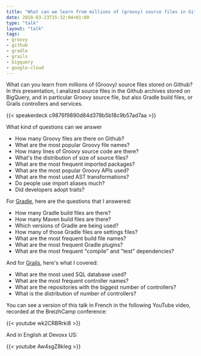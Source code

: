 ```yaml
---
title: "What can we learn from millions of (groovy) source files in Github"
date: 2018-03-23T15:32:04+01:00
type: "talk"
layout: "talk"
tags:
- groovy
- github
- gradle
- grails
- bigquery
- google-cloud
---
```


What can you learn from millions of (Groovy) source files stored on Github?
In this presentation, I analized source files in the Github archives stored on BigQuery,
and in particular Groovy source file, but also Gradle build files, or Grails controllers and services.

{{< speakerdeck c9876f9890d84d378b5b18c9b57ad7aa >}}

What kind of questions can we answer

-   How many Groovy files are there on Github?
-   What are the most popular Groovy file names?
-   How many lines of Groovy source code are there?
-   What's the distribution of size of source files?
-   What are the most frequent imported packages?
-   What are the most popular Groovy APIs used?
-   What are the most used AST transformations?
-   Do people use import aliases much?
-   Did developers adopt traits?

For [Gradle](https://gradle.org/), here are the questions that I answered:

-   How many Gradle build files are there?
-   How many Maven build files are there?
-   Which versions of Gradle are being used?
-   How many of those Gradle files are settings files?
-   What are the most frequent build file names?
-   What are the most frequent Gradle plugins?
-   What are the most frequent "compile" and "test" dependencies?

And for [Grails](https://grails.org/), here's what I covered:

-   What are the most used SQL database used?
-   What are the most frequent controller names?
-   What are the repositories with the biggest number of controllers?
-   What is the distribution of number of controllers?

You can see a version of this talk in French in the following YouTube video, recorded at the BreizhCamp conference:

{{< youtube wk2CRBRrki8 >}}

And in English at Devoxx US:

{{< youtube Aw4sgZ8kIeg >}}
